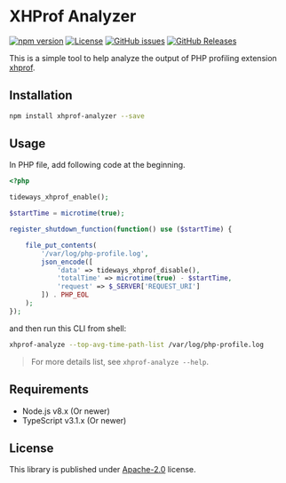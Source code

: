 # XHProf Analyzer

[![npm version](https://img.shields.io/npm/v/xhprof-analyzer.svg?colorB=brightgreen)](https://www.npmjs.com/package/xhprof-analyzer "Stable Version")
[![License](https://img.shields.io/npm/l/xhprof-analyzer.svg?maxAge=2592000?style=plastic)](https://github.com/litert/core/blob/master/LICENSE)
[![GitHub issues](https://img.shields.io/github/issues/litert/core.js.svg)](https://github.com/litert/core.js/issues)
[![GitHub Releases](https://img.shields.io/github/release/litert/core.js.svg)](https://github.com/litert/core.js/releases "Stable Release")

This is a simple tool to help analyze the output of PHP profiling extension [xhprof](https://github.com/tideways/php-xhprof-extension).

## Installation

```sh
npm install xhprof-analyzer --save
```

## Usage

In PHP file, add following code at the beginning.

```php
<?php

tideways_xhprof_enable();

$startTime = microtime(true);

register_shutdown_function(function() use ($startTime) {

    file_put_contents(
        '/var/log/php-profile.log',
        json_encode([
            'data' => tideways_xhprof_disable(),
            'totalTime' => microtime(true) - $startTime,
            'request' => $_SERVER['REQUEST_URI']
        ]) . PHP_EOL
    );
});
```

and then run this CLI from shell:

```sh
xhprof-analyze --top-avg-time-path-list /var/log/php-profile.log
```

> For more details list, see `xhprof-analyze --help`.

## Requirements

- Node.js v8.x (Or newer)
- TypeScript v3.1.x (Or newer)

## License

This library is published under [Apache-2.0](./LICENSE) license.
